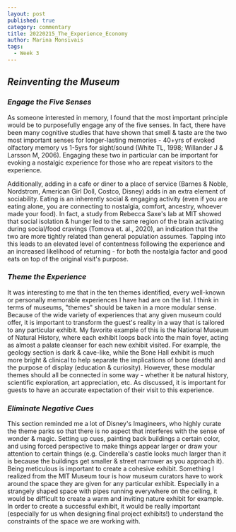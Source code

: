 ```yaml
---
layout: post
published: true
category: commentary
title: 20220215_The_Experience_Economy
author: Marina Monsivais
tags:
  - Week 3
---
```

## _Reinventing the Museum_

### _Engage the Five Senses_
  As someone interested in memory, I found that the most important principle would be to purposefully engage any of the five senses. In fact, there have been many cognitive studies that have shown that smell & taste are the two most important senses for longer-lasting memories - 40+yrs of evoked olfactory memory vs 1-5yrs for sight/sound (White TL, 1998; Willander J & Larsson M, 2006). Engaging these two in particular can be important for evoking a nostalgic experience for those who are repeat visitors to the experience. 
   
  Additionally, adding in a cafe or diner to a place of service (Barnes & Noble, Nordstrom, American Girl Doll, Costco, Disney) adds in an extra element of sociability. Eating is an inherently social & engaging activity (even if you are eating alone, you are connecting to nostalgia, comfort, ancestry, whoever made your food). In fact, a study from Rebecca Saxe's lab at MIT showed that social isolation & hunger led to the same region of the brain activating during social/food cravings (Tomova et. al., 2020), an indication that the two are more tightly related than general population assumes. Tapping into this leads to an elevated level of contentness following the experience and an increased likelihood of returning - for both the nostalgia factor and good eats on top of the original visit's purpose.
    
### _Theme the Experience_
  It was interesting to me that in the ten themes identified, every well-known or personally memorable experiences I have had are on the list. I think in terms of museums, "themes" should be taken in a more modular sense. Because of the wide variety of experiences that any given museum could offer, it is important to transform the guest's reality in a way that is tailored to any particular exhibit. My favorite example of this is the National Museum of Natural History, where each exhibit loops back into the main foyer, acting as almost a palate cleanser for each new exhibit visited. For example, the geology section is dark & cave-like, while the Bone Hall exhibit is much more bright & clinical to help separate the implications of bone (death) and the purpose of display (education & curiosity). However, these modular themes should all be connected in some way - whether it be natural history, scientific exploration, art appreciation, etc. As discussed, it is important for guests to have an accurate expectation of their visit to this experience.
  
### _Eliminate Negative Cues_
  This section reminded me a lot of Disney's Imagineers, who highly curate the theme parks so that there is no aspect that interferes with the sense of wonder & magic. Setting up cues, painting back buildings a certain color, and using forced perspective to make things appear larger or draw your attention to certain things (e.g. Cinderella's castle looks much larger than it is because the buildings get smaller & street narrower as you approach it). Being meticulous is important to create a cohesive exhibit. Something I realized from the MIT Museum tour is how museum curators have to work around the space they are given for any particular exhibit. Especially in a strangely shaped space with pipes running everywhere on the ceiling, it would be difficult to create a warm and inviting nature exhibit for example. In order to create a successful exhibit, it would be really important (especially for us when designing final project exhibits!) to understand the constraints of the space we are working with.